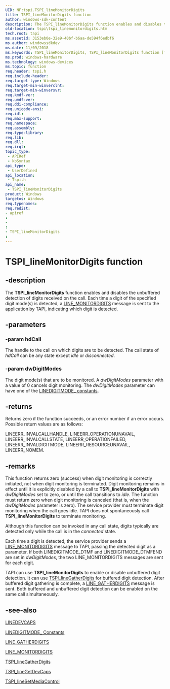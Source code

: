 ```yaml
---
UID: NF:tspi.TSPI_lineMonitorDigits
title: TSPI_lineMonitorDigits function
author: windows-sdk-content
description: The TSPI_lineMonitorDigits function enables and disables the unbuffered detection of digits received on the call.
old-location: tspi\tspi_linemonitordigits.htm
tech.root: tapi
ms.assetid: 3153eb0e-32e9-40bf-b6aa-de594f6edbf6
ms.author: windowssdkdev
ms.date: 11/09/2018
ms.keywords: TSPI_lineMonitorDigits, TSPI_lineMonitorDigits function [TAPI 2.2], _tspi_tspi_linemonitordigits, tspi.tspi_linemonitordigits, tspi/TSPI_lineMonitorDigits
ms.prod: windows-hardware
ms.technology: windows-devices
ms.topic: function
req.header: tspi.h
req.include-header: 
req.target-type: Windows
req.target-min-winverclnt: 
req.target-min-winversvr: 
req.kmdf-ver: 
req.umdf-ver: 
req.ddi-compliance: 
req.unicode-ansi: 
req.idl: 
req.max-support: 
req.namespace: 
req.assembly: 
req.type-library: 
req.lib: 
req.dll: 
req.irql: 
topic_type:
 - APIRef
 - kbSyntax
api_type:
 - UserDefined
api_location:
 - Tspi.h
api_name:
 - TSPI_lineMonitorDigits
product: Windows
targetos: Windows
req.typenames: 
req.redist: 
- apiref
: 
- 
: 
- TSPI_lineMonitorDigits
: 
---
```


# TSPI_lineMonitorDigits function


## -description


The 
<b>TSPI_lineMonitorDigits</b> function enables and disables the unbuffered detection of digits received on the call. Each time a digit of the specified digit mode(s) is detected, a 
<a href="https://msdn.microsoft.com/f1771e15-6356-4455-a951-ce0a2803bcfc">LINE_MONITORDIGITS</a> message is sent to the application by TAPI, indicating which digit is detected.


## -parameters




### -param hdCall

The handle to the call on which digits are to be detected. The call state of <i>hdCall</i> can be any state except <i>idle</i> or <i>disconnected</i>.


### -param dwDigitModes

The digit mode(s) that are to be monitored. A <i>dwDigitModes</i> parameter with a value of 0 cancels digit monitoring. The <i>dwDigitModes</i> parameter can have one of the 
<a href="https://msdn.microsoft.com/d603ea28-2b93-4548-bb16-78e93087f828">LINEDIGITMODE_ constants</a>.


## -returns



Returns zero if the function succeeds, or an error number if an error occurs. Possible return values are as follows:

LINEERR_INVALCALLHANDLE, LINEERR_OPERATIONUNAVAIL, LINEERR_INVALCALLSTATE, LINEERR_OPERATIONFAILED, LINEERR_INVALDIGITMODE, LINEERR_RESOURCEUNAVAIL, LINEERR_NOMEM.




## -remarks



This function returns zero (success) when digit monitoring is correctly initiated, not when digit monitoring is terminated. Digit monitoring remains in effect until it is explicitly disabled by a call to 
<b>TSPI_lineMonitorDigits</b> with <i>dwDigitModes</i> set to zero, or until the call transitions to <i>idle</i>. The function must return zero when digit monitoring is canceled (that is, when the <i>dwDigitModes</i> parameter is zero). The service provider must terminate digit monitoring when the call goes idle. TAPI does not spontaneously call 
<b>TSPI_lineMonitorDigits</b> to terminate monitoring.

Although this function can be invoked in any call state, digits typically are detected only while the call is in the <i>connected</i> state.

Each time a digit is detected, the service provider sends a 
<a href="https://msdn.microsoft.com/f1771e15-6356-4455-a951-ce0a2803bcfc">LINE_MONITORDIGITS</a> message to TAPI, passing the detected digit as a parameter. If both LINEDIGITMODE_DTMF and LINEDIGITMODE_DTMFEND are set in <i>dwDigitModes</i>, the two LINE_MONITORDIGITS messages are sent for each digit.

TAPI can use 
<b>TSPI_lineMonitorDigits</b> to enable or disable unbuffered digit detection. It can use 
<a href="https://msdn.microsoft.com/a7035e4d-dbb3-48b2-b44a-a7acb85e2d8a">TSPI_lineGatherDigits</a> for buffered digit detection. After buffered digit gathering is complete, a 
<a href="https://msdn.microsoft.com/bc625ff5-4af4-4e70-ab3a-1c12c74cff1c">LINE_GATHERDIGITS</a> message is sent. Both buffered and unbuffered digit detection can be enabled on the same call simultaneously.




## -see-also




<a href="https://msdn.microsoft.com/83e38453-bb93-4cc5-923f-d0cd2898350a">LINEDEVCAPS</a>



<a href="https://msdn.microsoft.com/d603ea28-2b93-4548-bb16-78e93087f828">LINEDIGITMODE_ Constants</a>



<a href="https://msdn.microsoft.com/bc625ff5-4af4-4e70-ab3a-1c12c74cff1c">LINE_GATHERDIGITS</a>



<a href="https://msdn.microsoft.com/f1771e15-6356-4455-a951-ce0a2803bcfc">LINE_MONITORDIGITS</a>



<a href="https://msdn.microsoft.com/a7035e4d-dbb3-48b2-b44a-a7acb85e2d8a">TSPI_lineGatherDigits</a>



<a href="https://msdn.microsoft.com/6c5a668e-9a9a-4a7a-98e9-bd8ec4b819b2">TSPI_lineGetDevCaps</a>



<a href="https://msdn.microsoft.com/e9273bd6-8dc3-4b45-bf0e-a1a10d78a604">TSPI_lineSetMediaControl</a>
 

 

